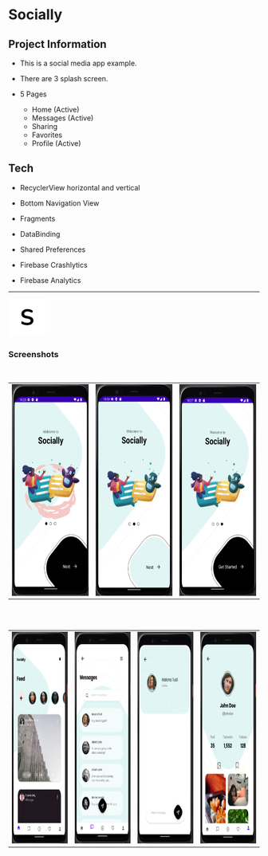 # Socially


## Project Information

- This is a social media app example.

- There are 3 splash screen.

- 5 Pages
  + Home (Active)
  + Messages (Active)
  + Sharing
  + Favorites
  + Profile (Active)
  

## Tech

- RecyclerView horizontal and vertical

- Bottom Navigation View

- Fragments

- DataBinding

- Shared Preferences

- Firebase Crashlytics

- Firebase Analytics


---

<img src="screen_shots/S.png" alt="splash_screen" width="75" height="75">

### Screenshots

 <br />
<table>
  <tr>
    <td><img src="screen_shots/splash1.png" alt="splash_screen" width="200" height="425"></td>
    <td><img src="screen_shots/splash2.png" width="200" height="425"></td>
    <td><img src="screen_shots/splash3.png" width="200" height="425"></td>
  </tr>
 </table>
 <br />
 
  <br />
<table>
  <tr>
    <td><img src="screen_shots/feed.png" alt="splash_screen" width="200" height="425"></td>
    <td><img src="screen_shots/messages.png" width="200" height="425"></td>
    <td><img src="screen_shots/messages2.png" width="200" height="425"></td>
    <td><img src="screen_shots/profile.png" width="200" height="425"></td>
  </tr>
 </table>
 <br />

